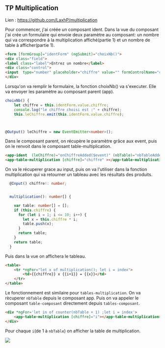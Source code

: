 ## TP Multiplication
Lien : https://github.com/LaxhP/multiplication

Pour commencer, j'ai créée un composant ident. Dans la vue du composant j'ai crée un formulaire qui envoie deux paramètre au composant: un nombre qui va correspondre à la multiplication affiché(partie 1) et un nombre de table à afficher(partie 1).
```html
<form [formGroup]="identForm" (ngSubmit)="choixNb()">
<div class="field">
<label class="label">Entrez un nombre</label>
<div class="control">
<input  type="number" placeholder="chiffre" value="" formControlName="chiffre">
</div>
```

Lorsqu'on va remplir le formulaire, la fonction choixNb() va s'executer. Elle va envoyer les paramètre au composant parent (app).

```ts
choixNb() {
    let chiffre = this.identForm.value.chiffre;
    console.log("le chiffre choisi est :" + chiffre);
    this.leChiffre.emit(this.identForm.value.chiffre);



@Output() leChiffre = new EventEmitter<number>();
```

Dans le composant parent, on récupère le paramètre grâce aux event, puis on le renvoit dans le composant table-multiplication.

```html
<app-ident  (leChiffre)="onChiffreAdded($event)" (nbTable)="nbTableAdded($event)"></app-ident>
<app-table-multiplication [chiffre]="chiffre" ></app-table-multiplication>
```



On va le récuperer grace au input, puis on va l'utiliser dans la fonction multiplication qui va retourner un tableau avec les résultats des produits. 


```ts
  @Input() chiffre!: number;


  multiplication(): number[] {

    var table: number[] = [];
    if (this.chiffre) {
      for (let i = 1; i <= 10; i++) {
        let x = this.chiffre * i;
        table.push(x);
      }
      return table;
    }
    return table;
  }
```

Puis dans la vue on affichera le tableau.

```html
<table>
    <tr *ngFor="let x of multiplication(); let i = index">
        <td>{{chiffre}} x {{i+1}} = {{x}}</td>
    </tr>
</table>
```

Le fonctionnement est similaire pour `tables-multiplication`. On va rècuperer `nbTable` depuis le composant app. Puis on va appeler le composant `table-composant` directement depuis `tables-composant`.

```html
<div *ngFor='let in of counter(nbTable + 1) ;let i = index'>
    <app-table-multiplication [chiffre]="i"></app-table-multiplication>
</div>
```
Pour chaque `i`(de 1 à `nbTable`) on afficher la table de multiplication.




![](http://www.plantuml.com/plantuml/png/SoWkIImgAStDuKhEIImkLd0iAAZcoizppiXCIojATKn9IKtHqEJAImf9JCg1SskXYZrJKlDAghboKg7AhHGyyqfIqrEBO1eG0iaP-PaLVab8ci4AYdrBSqeo2t8oanDBClFpgZ4qeYf7LvsBmWSQdWnn250Nq2DAXaeskhfsG0hiKAWGH0IRxPWAqEInQL8orDFB0-a1Cx1gSqZDIm66C000)






